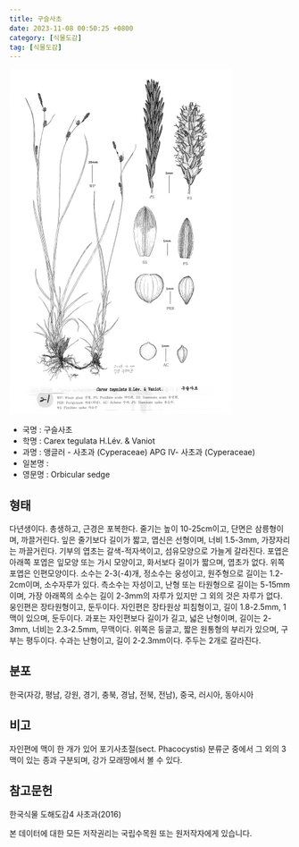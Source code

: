 ```yaml
---
title: 구슬사초
date: 2023-11-08 00:50:25 +0800
category: [식물도감]
tag: [식물도감]
---
```




![구슬사초](/assets/img/fileUpload/plants/basic/illustration/40579_illustration_th2.jpg)
- 국명 : 구슬사초
- 학명 : Carex tegulata H.Lév. & Vaniot
- 과명 : 앵글러 - 사초과 (Cyperaceae) APG Ⅳ- 사초과 (Cyperaceae)
- 일본명 : 
- 영문명 : Orbicular sedge


## 형태
다년생이다. 총생하고, 근경은 포복한다. 줄기는 높이 10-25cm이고, 단면은 삼릉형이며, 까끌거린다. 잎은 줄기보다 길이가 짧고, 엽신은 선형이며, 너비 1.5-3mm, 가장자리는 까끌거린다. 기부의 엽초는 갈색-적자색이고, 섬유모양으로 가늘게 갈라진다. 포엽은 아래쪽 포엽은 잎모양 또는 가시 모양이고, 화서보다 길이가 짧으며, 엽초가 없다. 위쪽 포엽은 인편모양이다. 소수는 2-3(-4)개, 정소수는 웅성이고, 원주형으로 길이는 1.2-2cm이며, 소수자루가 있다. 측소수는 자성이고, 난형 또는 타원형으로 길이는 5-15mm이며, 가장 아래쪽의 소수는 길이 2-3mm의 자루가 있지만 그 외의 것은 자루가 없다. 웅인편은 장타원형이고, 둔두이다. 자인편은 장타원상 피침형이고, 길이 1.8-2.5mm, 1맥이 있으며, 둔두이다. 과포는 자인편보다 길이가 길고, 넓은 난형이며, 길이는 2-3mm, 너비는 2.3-2.5mm, 무맥이다. 위쪽은 둥글고, 짧은 원통형의 부리가 있으며, 구부는 평두이다. 수과는 난형이고, 길이 2-2.3mm이다. 주두는 2개로 갈라진다.
## 분포
한국(자강, 평남, 강원, 경기, 충북, 경남, 전북, 전남), 중국, 러시아, 동아시아
## 비고
자인편에 맥이 한 개가 있어 포기사초절(sect. Phacocystis) 분류군 중에서 그 외의 3맥이 있는 종과 구분되며, 강가 모래땅에서 볼 수 있다.
## 참고문헌
한국식물 도해도감4 사초과(2016)






본 데이터에 대한 모든 저작권리는 국립수목원 또는 원저작자에게 있습니다.
